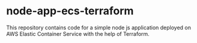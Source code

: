 # node-app-ecs-terraform
This repository contains code for a simple node js application deployed on AWS Elastic Container Service with the help of Terraform.
